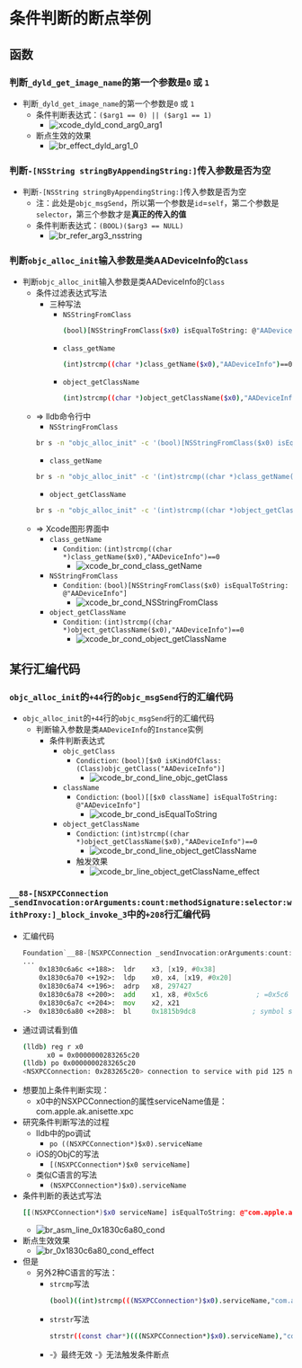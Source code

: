 # 条件判断的断点举例

## 函数

### 判断`_dyld_get_image_name`的第一个参数是`0` 或 `1`

* 判断`_dyld_get_image_name`的第一个参数是`0` 或 `1`
  * 条件判断表达式：`($arg1 == 0) || ($arg1 == 1)`
    * ![xcode_dyld_cond_arg0_arg1](../../../assets/img/xcode_dyld_cond_arg0_arg1.png)
  * 断点生效的效果
    * ![br_effect_dyld_arg1_0](../../../assets/img/br_effect_dyld_arg1_0.png)

### 判断`-[NSString stringByAppendingString:]`传入参数是否为空

* 判断`-[NSString stringByAppendingString:]`传入参数是否为空
  * 注：此处是`objc_msgSend`，所以第一个参数是`id`=`self`，第二个参数是`selector`，第三个参数才是**真正的传入的值**
  * 条件判断表达式：`(BOOL)($arg3 == NULL)`
    * ![br_refer_arg3_nsstring](../../../assets/img/br_refer_arg3_nsstring.png)


### 判断`objc_alloc_init`输入参数是类AADeviceInfo的`Class`

* 判断`objc_alloc_init`输入参数是类AADeviceInfo的`Class`
  * 条件过滤表达式写法
    * 三种写法
      * `NSStringFromClass`
        ```bash
        (bool)[NSStringFromClass($x0) isEqualToString: @"AADeviceInfo"]
        ```
      * `class_getName`
        ```bash
        (int)strcmp((char *)class_getName($x0),"AADeviceInfo")==0
        ```
      * `object_getClassName`
        ```bash
        (int)strcmp((char *)object_getClassName($x0),"AADeviceInfo")==0
        ```
  * => lldb命令行中
    * `NSStringFromClass`
    ```bash
    br s -n "objc_alloc_init" -c '(bool)[NSStringFromClass($x0) isEqualToString: @"AADeviceInfo"]'
    ```
    * `class_getName`
    ```bash
    br s -n "objc_alloc_init" -c '(int)strcmp((char *)class_getName($x0),"AADeviceInfo")==0'
    ```
    * `object_getClassName`
    ```bash
    br s -n "objc_alloc_init" -c '(int)strcmp((char *)object_getClassName($x0),"AADeviceInfo")==0'
    ```
  * => Xcode图形界面中
    * `class_getName`
      * `Condition`: `(int)strcmp((char *)class_getName($x0),"AADeviceInfo")==0`
        * ![xcode_br_cond_class_getName](../../../assets/img/xcode_br_cond_class_getName.png)
    * `NSStringFromClass`
      * `Condition`: `(bool)[NSStringFromClass($x0) isEqualToString: @"AADeviceInfo"]`
        * ![xcode_br_cond_NSStringFromClass](../../../assets/img/xcode_br_cond_NSStringFromClass.png)
    * `object_getClassName`
      * `Condition`: `(int)strcmp((char *)object_getClassName($x0),"AADeviceInfo")==0`
        * ![xcode_br_cond_object_getClassName](../../../assets/img/xcode_br_cond_object_getClassName.png)

## 某行汇编代码

### `objc_alloc_init`的`+44`行的`objc_msgSend`行的汇编代码

* `objc_alloc_init`的`+44`行的`objc_msgSend`行的汇编代码
  * 判断输入参数是类`AADeviceInfo`的`Instance`实例
    * 条件判断表达式
      * `objc_getClass`
        * `Condiction`: `(bool)[$x0 isKindOfClass: (Class)objc_getClass("AADeviceInfo")]`
          * ![xcode_br_cond_line_objc_getClass](../../../assets/img/xcode_br_cond_line_objc_getClass.png)
      * `className`
        * `Condiction`: `(bool)[[$x0 className] isEqualToString: @"AADeviceInfo"]`
          * ![xcode_br_cond_isEqualToString](../../../assets/img/xcode_br_cond_isEqualToString.png)
      * `object_getClassName`
        * `Condiction`: `(int)strcmp((char *)object_getClassName($x0),"AADeviceInfo")==0`
          * ![xcode_br_cond_line_object_getClassName](../../../assets/img/xcode_br_cond_line_object_getClassName.png)
        * 触发效果
          * ![xcode_br_line_object_getClassName_effect](../../../assets/img/xcode_br_line_object_getClassName_effect.png)

### `__88-[NSXPCConnection _sendInvocation:orArguments:count:methodSignature:selector:withProxy:]_block_invoke_3`中的`+208`行汇编代码

* 汇编代码
  ```asm
  Foundation`__88-[NSXPCConnection _sendInvocation:orArguments:count:methodSignature:selector:withProxy:]_block_invoke_3:
  ...
      0x1830c6a6c <+188>:  ldr    x3, [x19, #0x38]
      0x1830c6a70 <+192>:  ldp    x0, x4, [x19, #0x20]
      0x1830c6a74 <+196>:  adrp   x8, 297427
      0x1830c6a78 <+200>:  add    x1, x8, #0x5c6            ; =0x5c6 
      0x1830c6a7c <+204>:  mov    x2, x21
  ->  0x1830c6a80 <+208>:  bl     0x1815b9dc8              ; symbol stub for: objc_msgSend
  ```
* 通过调试看到值
  ```bash
  (lldb) reg r x0
        x0 = 0x0000000283265c20
  (lldb) po 0x0000000283265c20
  <NSXPCConnection: 0x283265c20> connection to service with pid 125 named com.apple.ak.anisette.xpc
  ```
* 想要加上条件判断实现：
  * x0中的NSXPCConnection的属性serviceName值是：com.apple.ak.anisette.xpc
* 研究条件判断写法的过程
  * lldb中的po调试
    * `po ((NSXPCConnection*)$x0).serviceName`
  * iOS的ObjC的写法
    * `[(NSXPCConnection*)$x0 serviceName]`
  * 类似C语言的写法
    * `(NSXPCConnection*)$x0).serviceName`
* 条件判断的表达式写法
  ```bash
  [[(NSXPCConnection*)$x0 serviceName] isEqualToString: @"com.apple.ak.anisette.xpc"]
  ```
  * ![br_asm_line_0x1830c6a80_cond](../../../assets/img/br_asm_line_0x1830c6a80_cond.png)
* 断点生效效果
  * ![br_0x1830c6a80_cond_effect](../../../assets/img/br_0x1830c6a80_cond_effect.png)
* 但是
  * 另外2种C语言的写法：
    * `strcmp`写法
      ```bash
      (bool)((int)strcmp(((NSXPCConnection*)$x0).serviceName,"com.apple.ak.anisette.xpc")==0)
      ```
    * `strstr`写法
      ```bash
      strstr((const char*)(((NSXPCConnection*)$x0).serviceName),"com.apple.ak.anisette.xpc")!=NULL
      ```
    * -》最终无效 -》无法触发条件断点


